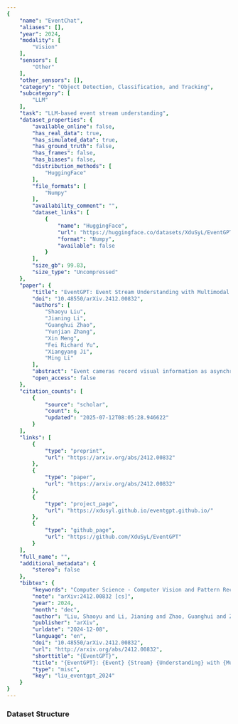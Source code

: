 ```yaml
---
{
    "name": "EventChat",
    "aliases": [],
    "year": 2024,
    "modality": [
        "Vision"
    ],
    "sensors": [
        "Other"
    ],
    "other_sensors": [],
    "category": "Object Detection, Classification, and Tracking",
    "subcategory": [
        "LLM"
    ],
    "task": "LLM-based event stream understanding",
    "dataset_properties": {
        "available_online": false,
        "has_real_data": true,
        "has_simulated_data": true,
        "has_ground_truth": false,
        "has_frames": false,
        "has_biases": false,
        "distribution_methods": [
            "HuggingFace"
        ],
        "file_formats": [
            "Numpy"
        ],
        "availability_comment": "",
        "dataset_links": [
            {
                "name": "HuggingFace",
                "url": "https://huggingface.co/datasets/XduSyL/EventGPT-datasets/tree/main",
                "format": "Numpy",
                "available": false
            }
        ],
        "size_gb": 99.83,
        "size_type": "Uncompressed"
    },
    "paper": {
        "title": "EventGPT: Event Stream Understanding with Multimodal Large Language Models",
        "doi": "10.48550/arXiv.2412.00832",
        "authors": [
            "Shaoyu Liu",
            "Jianing Li",
            "Guanghui Zhao",
            "Yunjian Zhang",
            "Xin Meng",
            "Fei Richard Yu",
            "Xiangyang Ji",
            "Ming Li"
        ],
        "abstract": "Event cameras record visual information as asynchronous pixel change streams, excelling at scene perception under unsatisfactory lighting or high-dynamic conditions. Existing multimodal large language models (MLLMs) concentrate on natural RGB images, failing in scenarios where event data fits better. In this paper, we introduce EventGPT, the first MLLM for event stream understanding, to the best of our knowledge, marking a pioneering attempt to integrate large language models (LLMs) with event stream comprehension. To mitigate the huge domain gaps, we develop a three-stage optimization paradigm to gradually equip a pre-trained LLM with the capability of understanding event-based scenes. Our EventGPT comprises an event encoder, followed by a spatio-temporal aggregator, a linear projector, an event-language adapter, and an LLM. Firstly, RGB image-text pairs generated by GPT are leveraged to warm up the linear projector, referring to LLaVA, as the gap between natural image and language modalities is relatively smaller. Secondly, we construct a synthetic yet large dataset, N-ImageNet-Chat, consisting of event frames and corresponding texts to enable the use of the spatio-temporal aggregator and to train the event-language adapter, thereby aligning event features more closely with the language space. Finally, we gather an instruction dataset, Event-Chat, which contains extensive real-world data to fine-tune the entire model, further enhancing its generalization ability. We construct a comprehensive benchmark, and experiments show that EventGPT surpasses previous state-of-the-art MLLMs in generation quality, descriptive accuracy, and reasoning capability.",
        "open_access": false
    },
    "citation_counts": [
        {
            "source": "scholar",
            "count": 6,
            "updated": "2025-07-12T08:05:28.946622"
        }
    ],
    "links": [
        {
            "type": "preprint",
            "url": "https://arxiv.org/abs/2412.00832"
        },
        {
            "type": "paper",
            "url": "https://arxiv.org/abs/2412.00832"
        },
        {
            "type": "project_page",
            "url": "https://xdusyl.github.io/eventgpt.github.io/"
        },
        {
            "type": "github_page",
            "url": "https://github.com/XduSyL/EventGPT"
        }
    ],
    "full_name": "",
    "additional_metadata": {
        "stereo": false
    },
    "bibtex": {
        "keywords": "Computer Science - Computer Vision and Pattern Recognition",
        "note": "arXiv:2412.00832 [cs]",
        "year": 2024,
        "month": "dec",
        "author": "Liu, Shaoyu and Li, Jianing and Zhao, Guanghui and Zhang, Yunjian and Meng, Xin and Yu, Fei Richard and Ji, Xiangyang and Li, Ming",
        "publisher": "arXiv",
        "urldate": "2024-12-08",
        "language": "en",
        "doi": "10.48550/arXiv.2412.00832",
        "url": "http://arxiv.org/abs/2412.00832",
        "shorttitle": "{EventGPT}",
        "title": "{EventGPT}: {Event} {Stream} {Understanding} with {Multimodal} {Large} {Language} {Models}",
        "type": "misc",
        "key": "liu_eventgpt_2024"
    }
}
---
```



### Dataset Structure